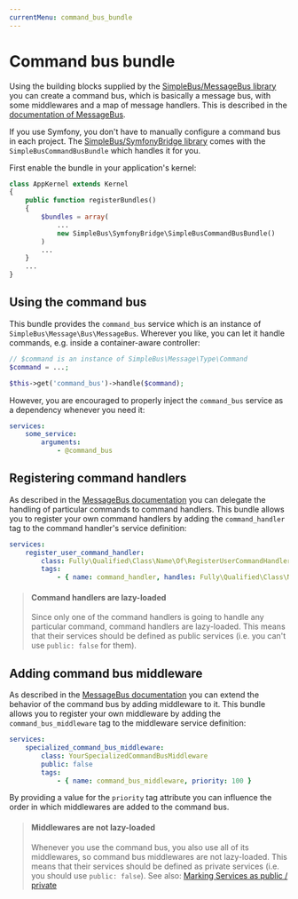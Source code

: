```yaml
---
currentMenu: command_bus_bundle
---
```


# Command bus bundle

Using the building blocks supplied by the [SimpleBus/MessageBus library](https://github.com/SimpleBus/MessageBus) you
can create a command bus, which is basically a message bus, with some middlewares and a map of message handlers. This is
described in the [documentation of MessageBus](http://simplebus.github.io/MessageBus/doc/command_bus.html).

If you use Symfony, you don't have to manually configure a command bus in each project. The [SimpleBus/SymfonyBridge
library](https://github.com/SimpleBus/SymfonyBridge) comes with the `SimpleBusCommandBusBundle` which handles it for
you.

First enable the bundle in your application's kernel:

```php
class AppKernel extends Kernel
{
    public function registerBundles()
    {
        $bundles = array(
            ...
            new SimpleBus\SymfonyBridge\SimpleBusCommandBusBundle()
        )
        ...
    }
    ...
}
```

## Using the command bus

This bundle provides the `command_bus` service which is an instance of `SimpleBus\Message\Bus\MessageBus`. Wherever you
like, you can let it handle commands, e.g. inside a container-aware controller:

```php
// $command is an instance of SimpleBus\Message\Type\Command
$command = ...;

$this->get('command_bus')->handle($command);
```

However, you are encouraged to properly inject the `command_bus` service as a dependency whenever you need it:

```yaml
services:
    some_service:
        arguments:
            - @command_bus
```

## Registering command handlers

As described in the [MessageBus documentation](http://simplebus.github.io/MessageBus/doc/command_bus.html) you can
delegate the handling of particular commands to command handlers. This bundle allows you to register your own
command handlers by adding the `command_handler` tag to the command handler's service definition:

```yaml
services:
    register_user_command_handler:
        class: Fully\Qualified\Class\Name\Of\RegisterUserCommandHandler
        tags:
            - { name: command_handler, handles: Fully\Qualified\Class\Name\Of\RegisterUser }
```

> #### Command handlers are lazy-loaded
>
> Since only one of the command handlers is going to handle any particular command, command handlers are lazy-loaded.
> This means that their services should be defined as public services (i.e. you can't use `public: false` for them).

## Adding command bus middleware

As described in the [MessageBus documentation](http://simplebus.github.io/MessageBus/doc/command_bus.html) you can
extend the behavior of the command bus by adding middleware to it. This bundle allows you to register your own
middleware by adding the `command_bus_middleware` tag to the middleware service definition:

```yaml
services:
    specialized_command_bus_middleware:
        class: YourSpecializedCommandBusMiddleware
        public: false
        tags:
            - { name: command_bus_middleware, priority: 100 }
```

By providing a value for the `priority` tag attribute you can influence the order in which middlewares are added to the
command bus.

> #### Middlewares are not lazy-loaded
>
> Whenever you use the command bus, you also use all of its middlewares, so command bus middlewares are not lazy-loaded.
> This means that their services should be defined as private services (i.e. you should use `public: false`). See also:
> [Marking Services as public /
> private](http://symfony.com/doc/current/components/dependency_injection/advanced.html#marking-services-as-public-private)
